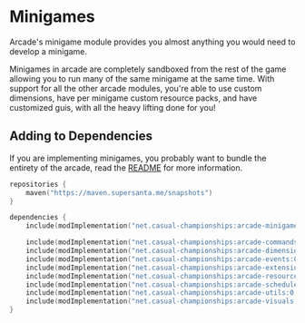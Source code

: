 # Minigames

Arcade's minigame module provides you almost anything you would need to develop a minigame.

Minigames in arcade are completely sandboxed from the rest of the game allowing you to
run many of the same minigame at the same time. 
With support for all the other arcade modules, you're able to use custom dimensions,
have per minigame custom resource packs, and have customized guis, with all the heavy
lifting done for you!

## Adding to Dependencies

If you are implementing minigames, you probably want to bundle the entirety of the arcade,
read the [README](../../README.md) for more information.

```kts
repositories {
    maven("https://maven.supersanta.me/snapshots")
}

dependencies {
    include(modImplementation("net.casual-championships:arcade-minigames:0.3.0-alpha.23+1.21.1")!!)

    include(modImplementation("net.casual-championships:arcade-commands:0.3.0-alpha.23+1.21.1")!!)
    include(modImplementation("net.casual-championships:arcade-dimensions:0.3.0-alpha.23+1.21.1")!!)
    include(modImplementation("net.casual-championships:arcade-events:0.3.0-alpha.23+1.21.1")!!)
    include(modImplementation("net.casual-championships:arcade-extensions:0.3.0-alpha.23+1.21.1")!!)
    include(modImplementation("net.casual-championships:arcade-resource-pack:0.3.0-alpha.23+1.21.1")!!)
    include(modImplementation("net.casual-championships:arcade-scheduler:0.3.0-alpha.23+1.21.1")!!)
    include(modImplementation("net.casual-championships:arcade-utils:0.3.0-alpha.23+1.21.1")!!)
    include(modImplementation("net.casual-championships:arcade-visuals:0.3.0-alpha.23+1.21.1")!!)
}
```
